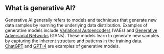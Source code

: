 **What is generative AI?**
--------------------------

Generative AI generally refers to models and techniques that generate new data samples by learning the underlying data distribution. Examples of generative models include [Variational Autoencoders](https://towardsdatascience.com/understanding-variational-autoencoders-vaes-f70510919f73) (VAEs) and [Generative Adversarial Networks](https://machinelearningmastery.com/what-are-generative-adversarial-networks-gans/) (GANs). These models learn to generate new samples by capturing the inherent structure and patterns in the training data. [ChatGPT](https://openai.com/blog/chatgpt) and [GPT-4](https://openai.com/research/gpt-4) are examples of generative models.

